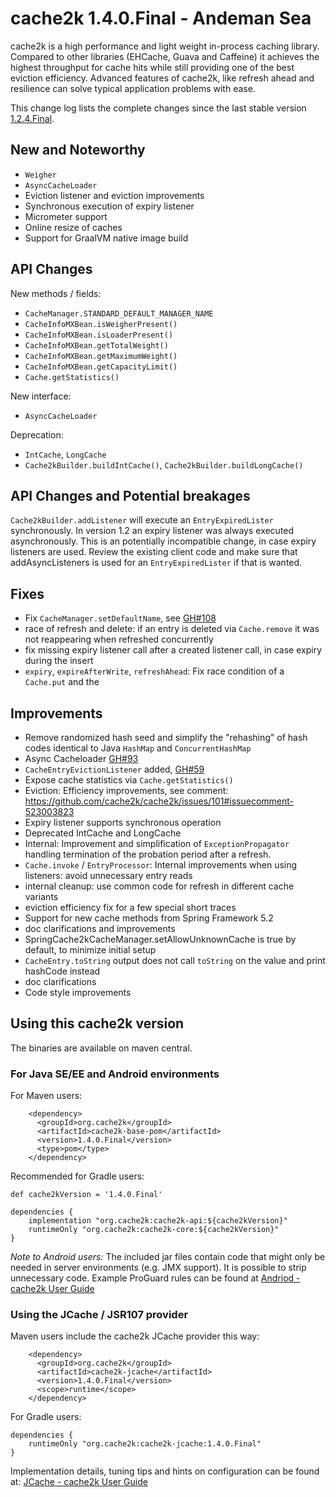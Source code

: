 # cache2k 1.4.0.Final - Andeman Sea

cache2k is a high performance and light weight in-process caching library. Compared to other libraries 
(EHCache, Guava and Caffeine) it achieves the highest throughput for cache hits while still providing 
one of the best eviction efficiency. Advanced features of cache2k, like refresh ahead and resilience 
can solve typical application problems with ease.

This change log lists the complete changes since the last stable version [1.2.4.Final](/1/2.4.Final.html).

## New and Noteworthy

- `Weigher`
- `AsyncCacheLoader`
- Eviction listener and eviction improvements
- Synchronous execution of expiry listener
- Micrometer support
- Online resize of caches
- Support for GraalVM native image build

## API Changes 

New methods / fields:

- `CacheManager.STANDARD_DEFAULT_MANAGER_NAME`
- `CacheInfoMXBean.isWeigherPresent()`
- `CacheInfoMXBean.isLoaderPresent()`
- `CacheInfoMXBean.getTotalWeight()`
- `CacheInfoMXBean.getMaximumWeight()`
- `CacheInfoMXBean.getCapacityLimit()`
- `Cache.getStatistics()`

New interface:

- `AsyncCacheLoader`

Deprecation:

- `IntCache`, `LongCache`
- `Cache2kBuilder.buildIntCache()`, `Cache2kBuilder.buildLongCache()`

## API Changes and Potential breakages

`Cache2kBuilder.addListener` will execute an `EntryExpiredLister` synchronously. In version
1.2 an expiry listener was always executed asynchronously. This is an potentially incompatible 
change, in case expiry listeners are used. Review the existing client code and
make sure that addAsyncListeners is used for an `EntryExpiredLister` if that is wanted.

## Fixes

- Fix `CacheManager.setDefaultName`, see [GH#108](https://github.com/cache2k/cache2k/issues/108)
- race of refresh and delete: if an entry is deleted via `Cache.remove` it was not
  reappearing when refreshed concurrently
- fix missing expiry listener call after a created listener call, in case expiry during the insert
- `expiry`, `expireAfterWrite`, `refreshAhead`: Fix race condition of a `Cache.put` and the

## Improvements

- Remove randomized hash seed and simplify the "rehashing" of hash codes identical to Java 
  `HashMap` and `ConcurrentHashMap`
- Async Cacheloader [GH#93](https://github.com/cache2k/cache2k/issues/93)
- `CacheEntryEvictionListener` added, [GH#59](https://github.com/cache2k/cache2k/issues/59)
- Expose cache statistics via `Cache.getStatistics()`
- Eviction: Efficiency improvements, see comment: https://github.com/cache2k/cache2k/issues/101#issuecomment-523003823
- Expiry listener supports synchronous operation
- Deprecated IntCache and LongCache
- Internal: Improvement and simplification of `ExceptionPropagator` handling
  termination of the probation period after a refresh.
- `Cache.invoke` / `EntryProcessor`:  Internal improvements when using listeners: avoid unnecessary 
   entry reads
- internal cleanup: use common code for refresh in different cache variants
- eviction efficiency fix for a few special short traces
- Support for new cache methods from Spring Framework 5.2
- doc clarifications and improvements
- SpringCache2kCacheManager.setAllowUnknownCache is true by default, to minimize initial setup
- `CacheEntry.toString` output does not call `toString` on the value and print hashCode instead 
- doc clarifications
- Code style improvements

## Using this cache2k version

The binaries are available on maven central.

### For Java SE/EE and Android environments

For Maven users:

````
    <dependency>
      <groupId>org.cache2k</groupId>
      <artifactId>cache2k-base-pom</artifactId>
      <version>1.4.0.Final</version>
      <type>pom</type>
    </dependency>
````

Recommended for Gradle users:

````
def cache2kVersion = '1.4.0.Final'

dependencies {
    implementation "org.cache2k:cache2k-api:${cache2kVersion}"
    runtimeOnly "org.cache2k:cache2k-core:${cache2kVersion}"
}
````

_Note to Android users:_ The included jar files contain code that might only be needed in server environments (e.g. JMX support).
It is possible to strip unnecessary code. Example ProGuard rules can be found at [Andriod - cache2k User Guide](https://cache2k.org/docs/latest/user-guide.html#android)

### Using the JCache / JSR107 provider

Maven users include the cache2k JCache provider this way:

````
    <dependency>
      <groupId>org.cache2k</groupId>
      <artifactId>cache2k-jcache</artifactId>
      <version>1.4.0.Final</version>
      <scope>runtime</scope>
    </dependency>
````

For Gradle users:

````
dependencies {
    runtimeOnly "org.cache2k:cache2k-jcache:1.4.0.Final"
}
````

Implementation details, tuning tips and hints on configuration can be found at: [JCache - cache2k User Guide](https://cache2k.org/docs/latest/user-guide.html#jcache)
